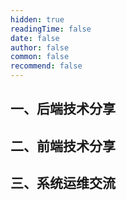 ```yaml
---
hidden: true
readingTime: false
date: false
author: false
common: false
recommend: false
---
```




## 一、后端技术分享

## 二、前端技术分享

## 三、系统运维交流

